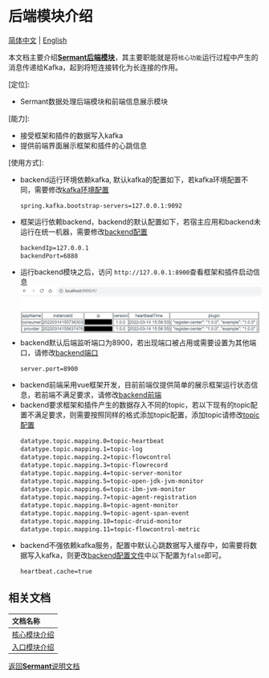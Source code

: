 # 后端模块介绍

[简体中文](backend-zh.md) | [English](backend.md)

本文档主要介绍[**Sermant后端模块**](../../sermant-backend)，其主要职能就是将`核心功能`运行过程中产生的消息传递给Kafka，起到将短连接转化为长连接的作用。

[定位]: 

- Sermant数据处理后端模块和前端信息展示模块

[能力]: 
- 接受框架和插件的数据写入kafka
- 提供前端界面展示框架和插件的心跳信息

[使用方式]:
- backend运行环境依赖kafka, 默认kafka的配置如下，若kafka环境配置不同，需要修改[kafka环境配置](../../sermant-backend/src/main/resources/application.properties)
  ```properties
  spring.kafka.bootstrap-servers=127.0.0.1:9092
  ```
- 框架运行依赖backend，backend的默认配置如下，若宿主应用和backend未运行在统一机器，需要修改[backend配置](../../sermant-agentcore/sermant-agentcore-premain/src/main/resources/config/bootstrap.properties)
    ```properties
    backendIp=127.0.0.1
    backendPort=6888
    ```
- 运行backend模块之后，访问 `http://127.0.0.1:8900`查看框架和插件启动信息
  ![启动信息](../../docs/binary-docs/backend_sermant_info.png)
- backend默认后端监听端口为8900，若出现端口被占用或需要设置为其他端口，请修改[backend端口](../../sermant-backend/src/main/resources/application.properties)
  ```properties
  server.port=8900
  ```
- backend前端采用vue框架开发，目前前端仅提供简单的展示框架运行状态信息，若前端不满足要求，请修改[backend前端](../../sermant-backend/src/main/webapp)
- backend要求框架和插件产生的数据存入不同的topic，若以下现有的topic配置不满足要求，则需要按照同样的格式添加topic配置，添加topic请修改[topic配置](../../sermant-backend/src/main/resources/application.properties)
  ```properties
  datatype.topic.mapping.0=topic-heartbeat
  datatype.topic.mapping.1=topic-log
  datatype.topic.mapping.2=topic-flowcontrol
  datatype.topic.mapping.3=topic-flowrecord
  datatype.topic.mapping.4=topic-server-monitor
  datatype.topic.mapping.5=topic-open-jdk-jvm-monitor
  datatype.topic.mapping.6=topic-ibm-jvm-monitor
  datatype.topic.mapping.7=topic-agent-registration
  datatype.topic.mapping.8=topic-agent-monitor
  datatype.topic.mapping.9=topic-agent-span-event
  datatype.topic.mapping.10=topic-druid-monitor
  datatype.topic.mapping.11=topic-flowcontrol-metric
  ```
- backend不强依赖kafka服务，配置中默认心跳数据写入缓存中，如需要将数据写入kafka，则更改[backend配置文件](../../sermant-backend/src/main/resources/application.properties)中以下配置为`false`即可。
  ```properties
  heartbeat.cache=true
  ```

## 相关文档

|文档名称|
|:-|
|[核心模块介绍](agentcore.md)|
|[入口模块介绍](entrance.md)|

[返回**Sermant**说明文档](../README.md)
